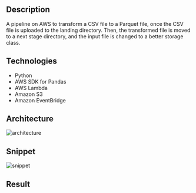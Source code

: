 ## Description
A pipeline on AWS to transform a CSV file to a Parquet file, once the CSV file is uploaded to the landing directory. Then, the transformed file is moved to a next stage directory, and the input file is changed to a better storage class.

## Technologies
- Python
- AWS SDK for Pandas
- AWS Lambda
- Amazon S3
- Amazon EventBridge

## Architecture
![architecture](https://github.com/Lu15700/event-driven-pipeline_in_aws/assets/102251361/4d100087-f1c8-491b-a7f3-21e901bca0f7)

## Snippet
![snippet](https://github.com/Lu15700/event-driven-pipeline_in_aws/assets/102251361/21f9d05b-d8c1-448a-8271-96a70839c8df)

## Result
